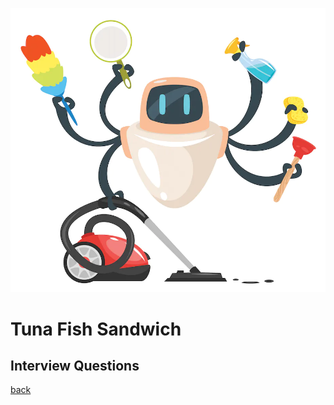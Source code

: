 ![Octocat](file-20220906-16-3sovqs.jpg.webp)
# Tuna Fish Sandwich
## Interview Questions 



[back](./)
